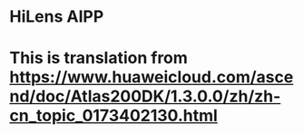 # HiLens AIPP
# This is translation from https://www.huaweicloud.com/ascend/doc/Atlas200DK/1.3.0.0/zh/zh-cn_topic_0173402130.html
